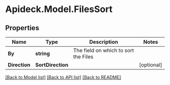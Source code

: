 # Apideck.Model.FilesSort

## Properties

Name | Type | Description | Notes
------------ | ------------- | ------------- | -------------
**By** | **string** | The field on which to sort the Files | 
**Direction** | **SortDirection** |  | [optional] 

[[Back to Model list]](../README.md#documentation-for-models) [[Back to API list]](../README.md#documentation-for-api-endpoints) [[Back to README]](../README.md)

